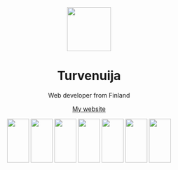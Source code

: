 <div align="center">
  <img src="https://cdn.discordapp.com/avatars/1115995958220705893/f4a492f83a1c9a63100450dbade8c6cc.png" width="100" height="100"/>
</div>

<h1 align="center">Turvenuija</h1>
<p align="center">Web developer from Finland</p>
<p align="center"><a href="http://turvenuija.dy.fi">My website</a></p>

<div align="center">
  <img src="https://upload.wikimedia.org/wikipedia/commons/thumb/3/38/HTML5_Badge.svg/2048px-HTML5_Badge.svg.png" width="50" height="100"/>
  <img src="https://cdn.worldvectorlogo.com/logos/css-3.svg" width="50" height="100"/>
  <img src="https://w1.pngwing.com/pngs/136/126/png-transparent-javascript-logo-angularjs-nodejs-computer-programming-web-development-computer-software-jquery-yellow.png" width="50" height="100"/>
  <img src="https://upload.wikimedia.org/wikipedia/commons/thumb/a/a7/React-icon.svg/2300px-React-icon.svg.png" width="50" height="100"/>
  <img src="https://upload.wikimedia.org/wikipedia/commons/thumb/c/c3/Python-logo-notext.svg/1869px-Python-logo-notext.svg.png" width="50" height="100"/>
  <img src="https://upload.wikimedia.org/wikipedia/commons/thumb/7/73/Ruby_logo.svg/2048px-Ruby_logo.svg.png" width="50" height="100"/>
  <img src="https://cdn4.iconfinder.com/data/icons/logos-and-brands/512/181_Java_logo_logos-512.png" width="50" height="100"/>
  
</div>
